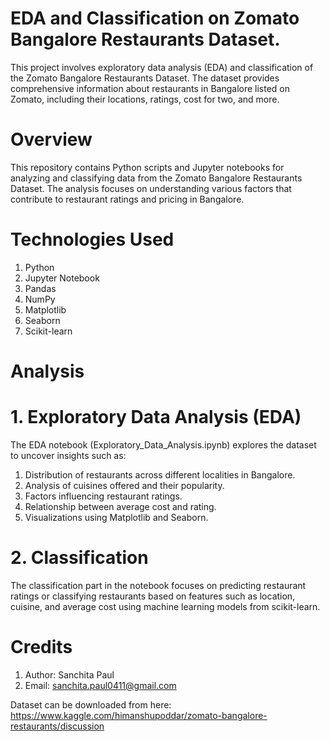 # EDA and Classification on Zomato Bangalore Restaurants Dataset.

This project involves exploratory data analysis (EDA) and classification of the Zomato Bangalore Restaurants Dataset. The dataset provides comprehensive information about restaurants in Bangalore listed on Zomato, including their locations, ratings, cost for two, and more.

# Overview

This repository contains Python scripts and Jupyter notebooks for analyzing and classifying data from the Zomato Bangalore Restaurants Dataset. The analysis focuses on understanding various factors that contribute to restaurant ratings and pricing in Bangalore.

# Technologies Used

1. Python
2. Jupyter Notebook
3. Pandas
4. NumPy
5. Matplotlib
6. Seaborn
7. Scikit-learn

# Analysis

# 1. Exploratory Data Analysis (EDA)
The EDA notebook (Exploratory_Data_Analysis.ipynb) explores the dataset to uncover insights such as:

1. Distribution of restaurants across different localities in Bangalore.
2. Analysis of cuisines offered and their popularity.
3. Factors influencing restaurant ratings.
4. Relationship between average cost and rating.
5. Visualizations using Matplotlib and Seaborn.

# 2. Classification
The classification part in the notebook focuses on predicting restaurant ratings or classifying restaurants based on features such as location, cuisine, and average cost using machine learning models from scikit-learn.

# Credits
 
1. Author: Sanchita Paul
2. Email: sanchita.paul0411@gmail.com



Dataset can be downloaded from here: https://www.kaggle.com/himanshupoddar/zomato-bangalore-restaurants/discussion
